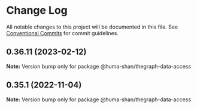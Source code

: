 # Change Log

All notable changes to this project will be documented in this file.
See [Conventional Commits](https://conventionalcommits.org) for commit guidelines.

## 0.36.11 (2023-02-12)

**Note:** Version bump only for package @huma-shan/thegraph-data-access

## 0.35.1 (2022-11-04)

**Note:** Version bump only for package @huma-shan/thegraph-data-access
